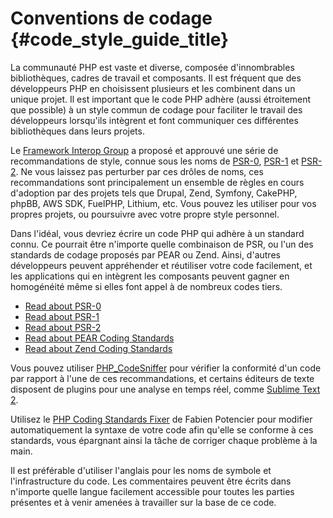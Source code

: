 # Conventions de codage {#code_style_guide_title}

La communauté PHP est vaste et diverse, composée d'innombrables bibliothèques, cadres de travail et composants. Il est fréquent que des développeurs PHP en choisissent plusieurs et les combinent dans un unique projet. Il est important que le code PHP adhère (aussi étroitement que possible) à un style commun de codage pour faciliter le travail des développeurs lorsqu'ils intègrent et font communiquer ces différentes bibliothèques dans leurs projets.

Le [Framework Interop Group][fig] a proposé et approuvé une série de recommandations de style, connue sous les noms de [PSR-0][psr0], [PSR-1][psr1] et [PSR-2][psr2]. Ne vous laissez pas perturber par ces drôles de noms, ces recommandations sont principalement un ensemble de règles en cours d'adoption par des projets tels que Drupal, Zend, Symfony, CakePHP, phpBB, AWS SDK, FuelPHP, Lithium, etc. Vous pouvez les utiliser pour vos propres projets, ou poursuivre avec votre propre style personnel.

Dans l'idéal, vous devriez écrire un code PHP qui adhère à un standard connu. Ce pourrait être n'importe quelle combinaison de PSR, ou l'un des standards de codage proposés par PEAR ou Zend. Ainsi, d'autres développeurs peuvent appréhender et réutiliser votre code facilement, et les applications qui en intègrent les composants peuvent gagner en homogénéité même si elles font appel à de nombreux codes tiers. 

* [Read about PSR-0][psr0]
* [Read about PSR-1][psr1]
* [Read about PSR-2][psr2]
* [Read about PEAR Coding Standards][pear-cs]
* [Read about Zend Coding Standards][zend-cs]

Vous pouvez utiliser [PHP_CodeSniffer][phpcs] pour vérifier la conformité d'un code par rapport à l'une de ces recommandations, et certains éditeurs de texte disposent de plugins pour une analyse en temps réel, comme [Sublime Text 2][st-cs]. 

Utilisez le [PHP Coding Standards Fixer][phpcsfixer] de Fabien Potencier pour modifier automatiquement la syntaxe de votre code afin qu'elle se conforme à ces standards, vous épargnant ainsi la tâche de corriger chaque problème à la main.

Il est préférable d'utiliser l'anglais pour les noms de symbole et l'infrastructure du code. Les commentaires peuvent être écrits dans n'importe quelle langue facilement accessible pour toutes les parties présentes et à venir amenées à travailler sur la base de ce code.

[fig]: http://www.php-fig.org/
[psr0]: https://github.com/php-fig/fig-standards/blob/master/accepted/PSR-0.md
[psr1]: https://github.com/php-fig/fig-standards/blob/master/accepted/PSR-1-basic-coding-standard.md
[psr2]: https://github.com/php-fig/fig-standards/blob/master/accepted/PSR-2-coding-style-guide.md
[psr3]: https://github.com/php-fig/fig-standards/blob/master/accepted/PSR-3-logger-interface.md
[pear-cs]: http://pear.php.net/manual/en/standards.php
[zend-cs]: http://framework.zend.com/wiki/display/ZFDEV2/Coding+Standards
[phpcs]: http://pear.php.net/package/PHP_CodeSniffer/
[st-cs]: https://github.com/benmatselby/sublime-phpcs
[phpcsfixer]: http://cs.sensiolabs.org/

